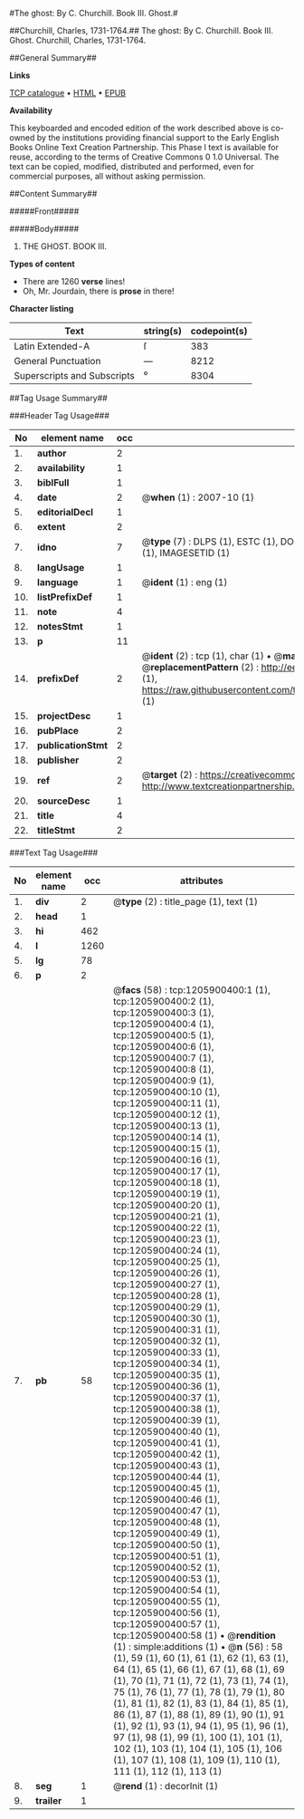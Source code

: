 #The ghost: By C. Churchill. Book III. Ghost.#

##Churchill, Charles, 1731-1764.##
The ghost: By C. Churchill. Book III.
Ghost.
Churchill, Charles, 1731-1764.

##General Summary##

**Links**

[TCP catalogue](http://www.ota.ox.ac.uk/tcp/)  • 
[HTML](http://tei.it.ox.ac.uk/tcp/Texts-HTML/free/004/004806861.html)  • 
[EPUB](http://tei.it.ox.ac.uk/tcp/Texts-EPUB/free/004/004806861.epub)

**Availability**

This keyboarded and encoded edition of the
	       work described above is co-owned by the institutions
	       providing financial support to the Early English Books
	       Online Text Creation Partnership. This Phase I text is
	       available for reuse, according to the terms of Creative
	       Commons 0 1.0 Universal. The text can be copied,
	       modified, distributed and performed, even for
	       commercial purposes, all without asking permission.


##Content Summary##

#####Front#####

#####Body#####

1. THE GHOST. BOOK III.

**Types of content**

  * There are 1260 **verse** lines!
  * Oh, Mr. Jourdain, there is **prose** in there!

**Character listing**


|Text|string(s)|codepoint(s)|
|---|---|---|
|Latin Extended-A|ſ|383|
|General Punctuation|—|8212|
|Superscripts             and Subscripts|⁰|8304|

##Tag Usage Summary##

###Header Tag Usage###

|No|element name|occ|attributes|
|---|---|---|---|
|1.|__author__|2||
|2.|__availability__|1||
|3.|__biblFull__|1||
|4.|__date__|2| @__when__ (1) : 2007-10 (1)|
|5.|__editorialDecl__|1||
|6.|__extent__|2||
|7.|__idno__|7| @__type__ (7) : DLPS (1), ESTC (1), DOCNO (1), TCP (1), GALEDOCNO (1), CONTENTSET (1), IMAGESETID (1)|
|8.|__langUsage__|1||
|9.|__language__|1| @__ident__ (1) : eng (1)|
|10.|__listPrefixDef__|1||
|11.|__note__|4||
|12.|__notesStmt__|1||
|13.|__p__|11||
|14.|__prefixDef__|2| @__ident__ (2) : tcp (1), char (1)  •  @__matchPattern__ (2) : ([0-9\-]+):([0-9IVX]+) (1), (.+) (1)  •  @__replacementPattern__ (2) : http://eebo.chadwyck.com/downloadtiff?vid=$1&page=$2 (1), https://raw.githubusercontent.com/textcreationpartnership/Texts/master/tcpchars.xml#$1 (1)|
|15.|__projectDesc__|1||
|16.|__pubPlace__|2||
|17.|__publicationStmt__|2||
|18.|__publisher__|2||
|19.|__ref__|2| @__target__ (2) : https://creativecommons.org/publicdomain/zero/1.0/ (1), http://www.textcreationpartnership.org/docs/. (1)|
|20.|__sourceDesc__|1||
|21.|__title__|4||
|22.|__titleStmt__|2||


###Text Tag Usage###

|No|element name|occ|attributes|
|---|---|---|---|
|1.|__div__|2| @__type__ (2) : title_page (1), text (1)|
|2.|__head__|1||
|3.|__hi__|462||
|4.|__l__|1260||
|5.|__lg__|78||
|6.|__p__|2||
|7.|__pb__|58| @__facs__ (58) : tcp:1205900400:1 (1), tcp:1205900400:2 (1), tcp:1205900400:3 (1), tcp:1205900400:4 (1), tcp:1205900400:5 (1), tcp:1205900400:6 (1), tcp:1205900400:7 (1), tcp:1205900400:8 (1), tcp:1205900400:9 (1), tcp:1205900400:10 (1), tcp:1205900400:11 (1), tcp:1205900400:12 (1), tcp:1205900400:13 (1), tcp:1205900400:14 (1), tcp:1205900400:15 (1), tcp:1205900400:16 (1), tcp:1205900400:17 (1), tcp:1205900400:18 (1), tcp:1205900400:19 (1), tcp:1205900400:20 (1), tcp:1205900400:21 (1), tcp:1205900400:22 (1), tcp:1205900400:23 (1), tcp:1205900400:24 (1), tcp:1205900400:25 (1), tcp:1205900400:26 (1), tcp:1205900400:27 (1), tcp:1205900400:28 (1), tcp:1205900400:29 (1), tcp:1205900400:30 (1), tcp:1205900400:31 (1), tcp:1205900400:32 (1), tcp:1205900400:33 (1), tcp:1205900400:34 (1), tcp:1205900400:35 (1), tcp:1205900400:36 (1), tcp:1205900400:37 (1), tcp:1205900400:38 (1), tcp:1205900400:39 (1), tcp:1205900400:40 (1), tcp:1205900400:41 (1), tcp:1205900400:42 (1), tcp:1205900400:43 (1), tcp:1205900400:44 (1), tcp:1205900400:45 (1), tcp:1205900400:46 (1), tcp:1205900400:47 (1), tcp:1205900400:48 (1), tcp:1205900400:49 (1), tcp:1205900400:50 (1), tcp:1205900400:51 (1), tcp:1205900400:52 (1), tcp:1205900400:53 (1), tcp:1205900400:54 (1), tcp:1205900400:55 (1), tcp:1205900400:56 (1), tcp:1205900400:57 (1), tcp:1205900400:58 (1)  •  @__rendition__ (1) : simple:additions (1)  •  @__n__ (56) : 58 (1), 59 (1), 60 (1), 61 (1), 62 (1), 63 (1), 64 (1), 65 (1), 66 (1), 67 (1), 68 (1), 69 (1), 70 (1), 71 (1), 72 (1), 73 (1), 74 (1), 75 (1), 76 (1), 77 (1), 78 (1), 79 (1), 80 (1), 81 (1), 82 (1), 83 (1), 84 (1), 85 (1), 86 (1), 87 (1), 88 (1), 89 (1), 90 (1), 91 (1), 92 (1), 93 (1), 94 (1), 95 (1), 96 (1), 97 (1), 98 (1), 99 (1), 100 (1), 101 (1), 102 (1), 103 (1), 104 (1), 105 (1), 106 (1), 107 (1), 108 (1), 109 (1), 110 (1), 111 (1), 112 (1), 113 (1)|
|8.|__seg__|1| @__rend__ (1) : decorInit (1)|
|9.|__trailer__|1||
